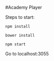 #Academy Player

Steps to start:
```
npm install
```
```
bower install
```
```
npm start
```
Go to localhost:3055